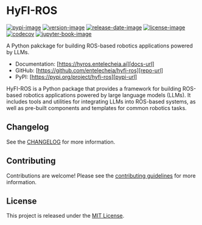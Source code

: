 # HyFI-ROS

[![pypi-image]][pypi-url]
[![version-image]][release-url]
[![release-date-image]][release-url]
[![license-image]][license-url]
[![codecov][codecov-image]][codecov-url]
[![jupyter-book-image]][docs-url]

<!-- Links: -->
[codecov-image]: https://codecov.io/gh/entelecheia/hyfi-ros/branch/main/graph/badge.svg?token=qjqf3r3zVp
[codecov-url]: https://codecov.io/gh/entelecheia/hyfi-ros
[pypi-image]: https://img.shields.io/pypi/v/hyfi-ros
[license-image]: https://img.shields.io/github/license/entelecheia/hyfi-ros
[license-url]: https://github.com/entelecheia/hyfi-ros/blob/main/LICENSE
[version-image]: https://img.shields.io/github/v/release/entelecheia/hyfi-ros?sort=semver
[release-date-image]: https://img.shields.io/github/release-date/entelecheia/hyfi-ros
[release-url]: https://github.com/entelecheia/hyfi-ros/releases
[jupyter-book-image]: https://jupyterbook.org/en/stable/_images/badge.svg

[repo-url]: https://github.com/entelecheia/hyfi-ros
[pypi-url]: https://pypi.org/project/hyfi-ros
[docs-url]: https://hyros.entelecheia.ai
[changelog]: https://github.com/entelecheia/hyfi-ros/blob/main/CHANGELOG.md
[contributing guidelines]: https://github.com/entelecheia/hyfi-ros/blob/main/CONTRIBUTING.md
<!-- Links: -->

A Python pakckage for building ROS-based robotics applications powered by LLMs.

- Documentation: [https://hyros.entelecheia.ai][docs-url]
- GitHub: [https://github.com/entelecheia/hyfi-ros][repo-url]
- PyPI: [https://pypi.org/project/hyfi-ros][pypi-url]

HyFI-ROS is a Python package that provides a framework for building ROS-based robotics applications powered by large language models (LLMs). It includes tools and utilities for integrating LLMs into ROS-based systems, as well as pre-built components and templates for common robotics tasks.

## Changelog

See the [CHANGELOG] for more information.

## Contributing

Contributions are welcome! Please see the [contributing guidelines] for more information.

## License

This project is released under the [MIT License][license-url].

